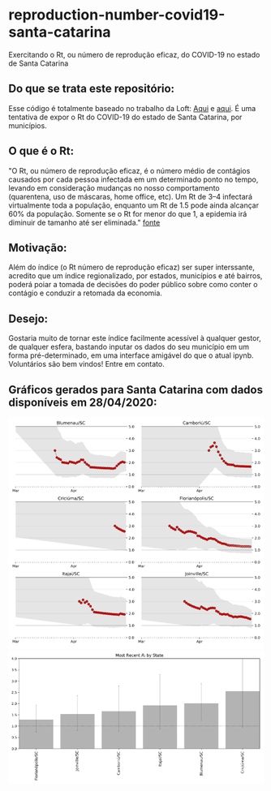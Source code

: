 # reproduction-number-covid19-santa-catarina
Exercitando o Rt, ou número de reprodução eficaz, do COVID-19 no estado de Santa Catarina

## Do que se trata este repositório:
Esse código é totalmente baseado no trabalho da Loft: [Aqui](https://loft.science/) e [aqui](https://github.com/loft-br/realtime_r0_brazil).
É uma tentativa de expor o Rt do COVID-19 do estado de Santa Catarina, por municípios.

## O que é o Rt:
"O Rt, ou número de reprodução eficaz, é o número médio de contágios causados por cada pessoa infectada em um determinado ponto no tempo, levando em consideração mudanças no nosso comportamento (quarentena, uso de máscaras, home office, etc). Um Rt de 3–4 infectará virtualmente toda a população, enquanto um Rt de 1.5 pode ainda alcançar 60% da população. Somente se o Rt for menor do que 1, a epidemia irá diminuir de tamanho até ser eliminada."
[fonte](https://loft.science/)

## Motivação:
Além do índice (o Rt número de reprodução eficaz) ser super interssante, acredito que um índice regionalizado, por estados, municípios e até bairros, poderá poiar a tomada de decisões do poder público sobre como conter o contágio e conduzir a retomada da economia.

## Desejo:
Gostaria muito de tornar este índice facilmente acessível à qualquer gestor, de qualquer esfera, bastando inputar os dados do seu município em um forma pré-determinado, em uma interface amigável do que o atual ipynb.
Voluntários são bem vindos! Entre em contato.

## Gráficos gerados para Santa Catarina com dados disponíveis em 28/04/2020:

![SC - 28/04/2020](https://github.com/sanguedemonstro/reproduction-number-covid19-santa-catarina/blob/master/images/rt-sc-2020-04-28.PNG)
![Compare SC - 28/04/2020](https://github.com/sanguedemonstro/reproduction-number-covid19-santa-catarina/blob/master/images/compare-rt-sc-2020-04-28.PNG)
